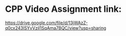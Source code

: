 # CPP Video Assignment link:
https://drive.google.com/file/d/13jWAzZ-q0cx243lSYvVziI1SqAma7BQC/view?usp=sharing

